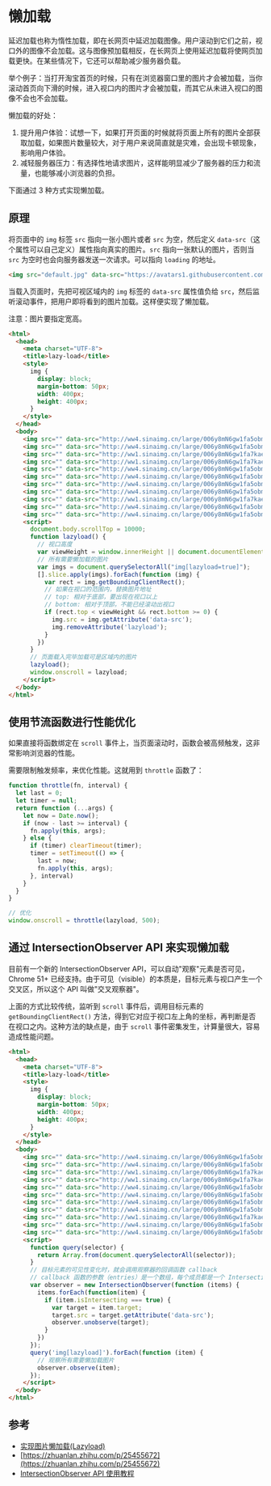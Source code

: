 # 懒加载

延迟加载也称为惰性加载，即在长网页中延迟加载图像。用户滚动到它们之前，视口外的图像不会加载。这与图像预加载相反，在长网页上使用延迟加载将使网页加载更快。在某些情况下，它还可以帮助减少服务器负载。

举个例子：当打开淘宝首页的时候，只有在浏览器窗口里的图片才会被加载，当你滚动首页向下滑的时候，进入视口内的图片才会被加载，而其它从未进入视口的图像不会也不会加载。

懒加载的好处：

1. 提升用户体验：试想一下，如果打开页面的时候就将页面上所有的图片全部获取加载，如果图片数量较大，对于用户来说简直就是灾难，会出现卡顿现象，影响用户体验。
2. 减轻服务器压力：有选择性地请求图片，这样能明显减少了服务器的压力和流量，也能够减小浏览器的负担。

下面通过 3 种方式实现懒加载。

## 原理

将页面中的 `img` 标签 `src` 指向一张小图片或者 `src` 为空，然后定义 `data-src`（这个属性可以自己定义）属性指向真实的图片。`src` 指向一张默认的图片，否则当 `src` 为空时也会向服务器发送一次请求。可以指向 `loading` 的地址。

```html
<img src="default.jpg" data-src="https://avatars1.githubusercontent.com/u/28384700?v=4" />
```

当载入页面时，先把可视区域内的 `img` 标签的 `data-src` 属性值负给 `src`，然后监听滚动事件，把用户即将看到的图片加载。这样便实现了懒加载。

注意：图片要指定宽高。

```html
<html>
  <head>
    <meta charset="UTF-8">
    <title>lazy-load</title>
    <style>
      img {
        display: block;
        margin-bottom: 50px;
        width: 400px;
        height: 400px;
      }
    </style>
  </head>
  <body>
    <img src="" data-src="http://ww4.sinaimg.cn/large/006y8mN6gw1fa5obmqrmvj305k05k3yh.jpg" lazyload="true" alt="">
    <img src="" data-src="http://ww4.sinaimg.cn/large/006y8mN6gw1fa5obmqrmvj305k05k3yh.jpg" lazyload="true" alt="">
    <img src="" data-src="http://ww1.sinaimg.cn/large/006y8mN6gw1fa7kaed2hpj30sg0l9q54.jpg" lazyload="true" alt="">
    <img src="" data-src="http://ww1.sinaimg.cn/large/006y8mN6gw1fa7kaed2hpj30sg0l9q54.jpg" lazyload="true" alt="">
    <img src="" data-src="http://ww4.sinaimg.cn/large/006y8mN6gw1fa5obmqrmvj305k05k3yh.jpg" lazyload="true" alt="">
    <img src="" data-src="http://ww4.sinaimg.cn/large/006y8mN6gw1fa5obmqrmvj305k05k3yh.jpg" lazyload="true" alt="">
    <img src="" data-src="http://ww4.sinaimg.cn/large/006y8mN6gw1fa5obmqrmvj305k05k3yh.jpg" lazyload="true" alt="">
    <img src="" data-src="http://ww4.sinaimg.cn/large/006y8mN6gw1fa5obmqrmvj305k05k3yh.jpg" lazyload="true" alt="">
    <img src="" data-src="http://ww1.sinaimg.cn/large/006y8mN6gw1fa7kaed2hpj30sg0l9q54.jpg" lazyload="true" alt="">
    <img src="" data-src="http://ww4.sinaimg.cn/large/006y8mN6gw1fa5obmqrmvj305k05k3yh.jpg" lazyload="true" alt="">
    <img src="" data-src="http://ww4.sinaimg.cn/large/006y8mN6gw1fa5obmqrmvj305k05k3yh.jpg" lazyload="true" alt="">
    <script>
      document.body.scrollTop = 10000;
      function lazyload() {
        // 视口高度
        var viewHeight = window.innerHeight || document.documentElement.clientHeight;
        // 所有需要懒加载的图片
        var imgs = document.querySelectorAll("img[lazyload=true]");
        [].slice.apply(imgs).forEach(function (img) {
          var rect = img.getBoundingClientRect();
          // 如果在视口的范围内，替换图片地址
          // top: 相对于底部，要出现在视口以上
          // bottom: 相对于顶部，不能已经滚动出视口
          if (rect.top < viewHeight && rect.bottom >= 0) {
            img.src = img.getAttribute('data-src');
            img.removeAttribute('lazyload');
          }
        })
      }
      // 页面载入完毕加载可是区域内的图片
      lazyload();
      window.onscroll = lazyload;
    </script>
  </body>
</html>
```

## 使用节流函数进行性能优化

如果直接将函数绑定在 `scroll` 事件上，当页面滚动时，函数会被高频触发，这非常影响浏览器的性能。

需要限制触发频率，来优化性能。这就用到 `throttle` 函数了：

```js
function throttle(fn, interval) {
  let last = 0;
  let timer = null;
  return function (...args) {
    let now = Date.now();
    if (now - last >= interval) {
      fn.apply(this, args);
    } else {
      if (timer) clearTimeout(timer);
      timer = setTimeout(() => {
        last = now;
        fn.apply(this, args);
      }, interval)
    }
  }
}

// 优化
window.onscroll = throttle(lazyload, 500);
```

## 通过 IntersectionObserver API 来实现懒加载

目前有一个新的 IntersectionObserver API，可以自动"观察"元素是否可见，Chrome 51+ 已经支持。由于可见（visible）的本质是，目标元素与视口产生一个交叉区，所以这个 API 叫做"交叉观察器"。

上面的方式比较传统，监听到 `scroll` 事件后，调用目标元素的 `getBoundingClientRect()` 方法，得到它对应于视口左上角的坐标，再判断是否在视口之内。这种方法的缺点是，由于 `scroll` 事件密集发生，计算量很大，容易造成性能问题。

```html
<html>
  <head>
    <meta charset="UTF-8">
    <title>lazy-load</title>
    <style>
      img {
        display: block;
        margin-bottom: 50px;
        width: 400px;
        height: 400px;
      }
    </style>
  </head>
  <body>
    <img src="" data-src="http://ww4.sinaimg.cn/large/006y8mN6gw1fa5obmqrmvj305k05k3yh.jpg" lazyload="true" alt="">
    <img src="" data-src="http://ww4.sinaimg.cn/large/006y8mN6gw1fa5obmqrmvj305k05k3yh.jpg" lazyload="true" alt="">
    <img src="" data-src="http://ww1.sinaimg.cn/large/006y8mN6gw1fa7kaed2hpj30sg0l9q54.jpg" lazyload="true" alt="">
    <img src="" data-src="http://ww1.sinaimg.cn/large/006y8mN6gw1fa7kaed2hpj30sg0l9q54.jpg" lazyload="true" alt="">
    <img src="" data-src="http://ww4.sinaimg.cn/large/006y8mN6gw1fa5obmqrmvj305k05k3yh.jpg" lazyload="true" alt="">
    <img src="" data-src="http://ww4.sinaimg.cn/large/006y8mN6gw1fa5obmqrmvj305k05k3yh.jpg" lazyload="true" alt="">
    <img src="" data-src="http://ww4.sinaimg.cn/large/006y8mN6gw1fa5obmqrmvj305k05k3yh.jpg" lazyload="true" alt="">
    <img src="" data-src="http://ww4.sinaimg.cn/large/006y8mN6gw1fa5obmqrmvj305k05k3yh.jpg" lazyload="true" alt="">
    <img src="" data-src="http://ww1.sinaimg.cn/large/006y8mN6gw1fa7kaed2hpj30sg0l9q54.jpg" lazyload="true" alt="">
    <img src="" data-src="http://ww4.sinaimg.cn/large/006y8mN6gw1fa5obmqrmvj305k05k3yh.jpg" lazyload="true" alt="">
    <img src="" data-src="http://ww4.sinaimg.cn/large/006y8mN6gw1fa5obmqrmvj305k05k3yh.jpg" lazyload="true" alt="">
    <script>
      function query(selector) {
        return Array.from(document.querySelectorAll(selector));
      }
      // 目标元素的可见性变化时，就会调用观察器的回调函数 callback
      // callback 函数的参数（entries）是一个数组，每个成员都是一个 IntersectionObserverEntry 对象
      var observer = new IntersectionObserver(function (items) {
        items.forEach(function(item) {
          if (item.isIntersecting === true) {
            var target = item.target;
            target.src = target.getAttribute('data-src');
            observer.unobserve(target);
          }
        })
      });
      query('img[lazyload]').forEach(function (item) {
        // 观察所有需要懒加载图片
        observer.observe(item);
      });
    </script>
  </body>
</html>
```

## 参考

- [实现图片懒加载(Lazyload)](https://juejin.im/post/583b10640ce463006ba2a71a)
- [https://zhuanlan.zhihu.com/p/25455672](https://zhuanlan.zhihu.com/p/25455672)
- [IntersectionObserver API 使用教程](http://www.ruanyifeng.com/blog/2016/11/intersectionobserver_api.html)